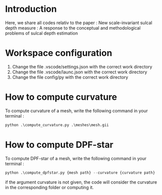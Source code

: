 # Introduction
Here, we share all codes relativ to the paper : New scale-invariant sulcal depth measure : A response to the conceptual and methodological problems of sulcal depth estimation

# Workspace configuration
1) Change the file .vscode/settings.json with the correct work directory
2) Change the file .vscode/launc.json with the correct work directory
3) Change the file config/py with the correct work directory

# How to compute curvature
To compute curvature of a mesh, write the following command in your terminal : 
```python
python .\compute_curvature.py .\meshes\mesh.gii
```

# How to compute DPF-star
To compute DPF-star of a mesh, write the following command in your terminal : 
```python
python .\compute_dpfstar.py {mesh path} --curvature {curvature path}
```
if the argument curvature is not given, the code will consider the curvature in the corresponding folder or computing it.
